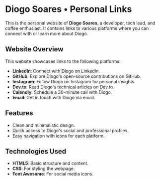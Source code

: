 # Diogo Soares • Personal Links

This is the personal website of **Diogo Soares**, a developer, tech lead, and coffee enthusiast. It contains links to various platforms where you can connect with or learn more about Diogo.

## Website Overview

This website showcases links to the following platforms:

- **LinkedIn**: Connect with Diogo on LinkedIn.
- **GitHub**: Explore Diogo's open-source contributions on GitHub.
- **Instagram**: Follow Diogo on Instagram for personal insights.
- **Dev.to**: Read Diogo's technical articles on Dev.to.
- **Calendly**: Schedule a 30-minute call with Diogo.
- **Email**: Get in touch with Diogo via email.

## Features

- Clean and minimalistic design.
- Quick access to Diogo's social and professional profiles.
- Easy navigation with icons for each platform.

## Technologies Used

- **HTML5**: Basic structure and content.
- **CSS**: For styling the webpage.
- **Font Awesome**: For social media icons.
